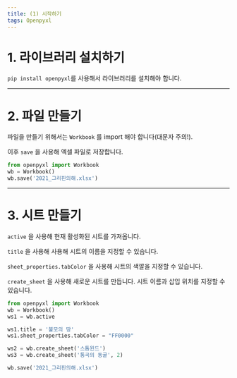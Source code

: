 ```yaml
---
title: (1) 시작하기
tags: Openpyxl
---
```






# 1. 라이브러리 설치하기

`pip install openpyxl`를 사용해서 라이브러리를 설치해야 합니다.



---




# 2. 파일 만들기

파일을 만들기 위해서는 `Workbook` 를 import 해야 합니다(대문자 주의!).

이후 `save` 을 사용해 엑셀 파일로 저장합니다.

```python
from openpyxl import Workbook
wb = Workbook()
wb.save('2021_그리핀의해.xlsx')
```



---



# 3. 시트 만들기

`active` 을 사용해 현재 활성화된 시트를 가져옵니다. 

`title` 을 사용해 사용해 시트의 이름을 지정할 수 있습니다.

`sheet_properties.tabColor` 을 사용해 시트의 색깔을 지정할 수 있습니다.

`create_sheet` 을 사용해 새로운 시트를 만듭니다. 시트 이름과 삽입 위치를 지정할 수 있습니다.

```python
from openpyxl import Workbook
wb = Workbook()
ws1 = wb.active

ws1.title = '불모의 땅'
ws1.sheet_properties.tabColor = "FF0000"

ws2 = wb.create_sheet('스톰윈드')
ws3 = wb.create_sheet('통곡의 동굴', 2)

wb.save('2021_그리핀의해.xlsx')

```

